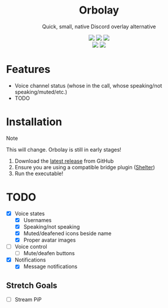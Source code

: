 <div align="center">
  <h1>Orbolay</h1>
  <p>Quick, small, native Discord overlay alternative</p>
</div>

<div align="center">
  <img src="https://img.shields.io/github/actions/workflow/status/SpikeHD/Orbolay/build.yml" />
  <img src="https://img.shields.io/github/repo-size/SpikeHD/Orbolay" />
  <img src="https://img.shields.io/github/commit-activity/m/SpikeHD/Orbolay" />
</div>

<div align="center">
  <img src="https://img.shields.io/github/release-date/SpikeHD/Orbolay" />
  <img src="https://img.shields.io/github/stars/SpikeHD/Orbolay" />
</div>

# Features

* Voice channel status (whose in the call, whose speaking/not speaking/muted/etc.)
* TODO

# Installation

> [!NOTE]
> This will change. Orbolay is still in early stages!

1. Download the [latest release](https://github.com/SpikeHD/Orbolay/releases/latest) from GitHub
2. Ensure you are using a compatible bridge plugin ([Shelter](https://github.com/SpikeHD/shelter-plugins?tab=readme-ov-file#orbolay-bridge))
3. Run the executable!

# TODO

* [x] Voice states
  * [x] Usernames
  * [x] Speaking/not speaking
  * [x] Muted/deafened icons beside name
  * [x] Proper avatar images
* [ ] Voice control
  * [ ] Mute/deafen buttons
* [x] Notifications
  * [x] Message notifications

## Stretch Goals

* [ ] Stream PiP
